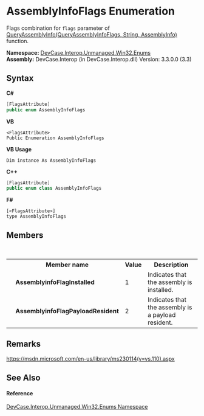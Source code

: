 # AssemblyInfoFlags Enumeration
 

Flags combination for `flags` parameter of <a href="M_DevCase_Interop_Unmanaged_Win32_Interfaces_IAssemblyCache_QueryAssemblyInfo">QueryAssemblyInfo(QueryAssemblyInfoFlags, String, AssemblyInfo)</a> function.

**Namespace:**&nbsp;<a href="N_DevCase_Interop_Unmanaged_Win32_Enums">DevCase.Interop.Unmanaged.Win32.Enums</a><br />**Assembly:**&nbsp;DevCase.Interop (in DevCase.Interop.dll) Version: 3.3.0.0 (3.3)

## Syntax

**C#**<br />
``` C#
[FlagsAttribute]
public enum AssemblyInfoFlags
```

**VB**<br />
``` VB
<FlagsAttribute>
Public Enumeration AssemblyInfoFlags
```

**VB Usage**<br />
``` VB Usage
Dim instance As AssemblyInfoFlags
```

**C++**<br />
``` C++
[FlagsAttribute]
public enum class AssemblyInfoFlags
```

**F#**<br />
``` F#
[<FlagsAttribute>]
type AssemblyInfoFlags
```


## Members
&nbsp;<table><tr><th></th><th>Member name</th><th>Value</th><th>Description</th></tr><tr><td /><td target="F:DevCase.Interop.Unmanaged.Win32.Enums.AssemblyInfoFlags.AssemblyinfoFlagInstalled">**AssemblyinfoFlagInstalled**</td><td>1</td><td>Indicates that the assembly is installed.</td></tr><tr><td /><td target="F:DevCase.Interop.Unmanaged.Win32.Enums.AssemblyInfoFlags.AssemblyinfoFlagPayloadResident">**AssemblyinfoFlagPayloadResident**</td><td>2</td><td>Indicates that the assembly is a payload resident.</td></tr></table>

## Remarks
<a href="https://msdn.microsoft.com/en-us/library/ms230114(v=vs.110).aspx" target="_blank">https://msdn.microsoft.com/en-us/library/ms230114(v=vs.110).aspx</a>

## See Also


#### Reference
<a href="N_DevCase_Interop_Unmanaged_Win32_Enums">DevCase.Interop.Unmanaged.Win32.Enums Namespace</a><br />